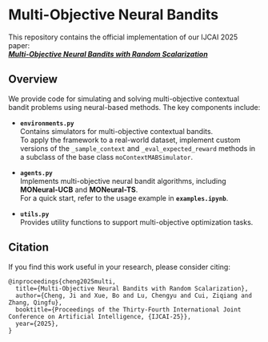 # Multi-Objective Neural Bandits

This repository contains the official implementation of our IJCAI 2025 paper:  
[**_Multi-Objective Neural Bandits with Random Scalarization_**](https://www.ijcai.org/proceedings/2025/547)

## Overview

We provide code for simulating and solving multi-objective contextual bandit problems using neural-based methods. The key components include:

- **`environments.py`**  
  Contains simulators for multi-objective contextual bandits.  
  To apply the framework to a real-world dataset, implement custom versions of the `_sample_context` and `_eval_expected_reward` methods in a subclass of the base class `moContextMABSimulator`.

- **`agents.py`**  
  Implements multi-objective neural bandit algorithms, including **MONeural-UCB** and **MONeural-TS**.  
  For a quick start, refer to the usage example in **`examples.ipynb`**.

- **`utils.py`**  
  Provides utility functions to support multi-objective optimization tasks.

## Citation

If you find this work useful in your research, please consider citing:
```
@inproceedings{cheng2025multi,
  title={Multi-Objective Neural Bandits with Random Scalarization},
  author={Cheng, Ji and Xue, Bo and Lu, Chengyu and Cui, Ziqiang and Zhang, Qingfu},
  booktitle={Proceedings of the Thirty-Fourth International Joint Conference on Artificial Intelligence, {IJCAI-25}},
  year={2025},
}
```
